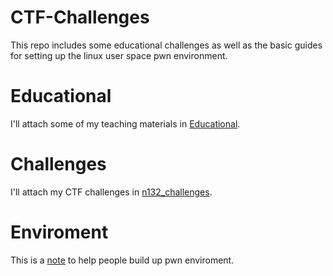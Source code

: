# CTF-Challenges

This repo includes some educational challenges as well as the basic guides for setting up the linux user space  pwn environment.

# Educational
I'll attach some of my teaching materials in [Educational][3].

# Challenges
I'll attach my CTF challenges in [n132_challenges][2].

# Enviroment
This is a [note][1] to help people build up pwn enviroment.


[1]: ./Enviroment/Readme.md
[2]: ./n132_Challenges/
[3]: ./Educational/
